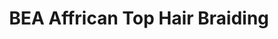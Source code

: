 ---
title: "BEA Affrican Top Hair Braiding"
url: /bridgeport/bea-affrican-top-hair-braiding/
shop: Kosmetik
---
